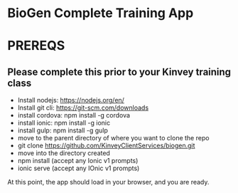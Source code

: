 # BioGen Complete Training App


# PREREQS
## Please complete this prior to your Kinvey training class
- Install nodejs: https://nodejs.org/en/
- Install git cli: https://git-scm.com/downloads
- install cordova: npm install -g cordova
- install ionic: npm install -g ionic
- install gulp: npm install -g gulp
- move to the parent directory of where you want to clone the repo
- git clone https://github.com/KinveyClientServices/biogen.git
- move into the directory created
- npm install (accept any Ionic v1 prompts)
- ionic serve (accept any IOnic v1 prompts)

At this point, the app should load in your browser, and you are ready.


